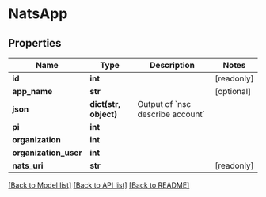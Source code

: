 # NatsApp


## Properties
Name | Type | Description | Notes
------------ | ------------- | ------------- | -------------
**id** | **int** |  | [readonly] 
**app_name** | **str** |  | [optional] 
**json** | **dict(str, object)** | Output of &#x60;nsc describe account&#x60; | 
**pi** | **int** |  | 
**organization** | **int** |  | 
**organization_user** | **int** |  | 
**nats_uri** | **str** |  | [readonly] 

[[Back to Model list]](../README.md#documentation-for-models) [[Back to API list]](../README.md#documentation-for-api-endpoints) [[Back to README]](../README.md)



